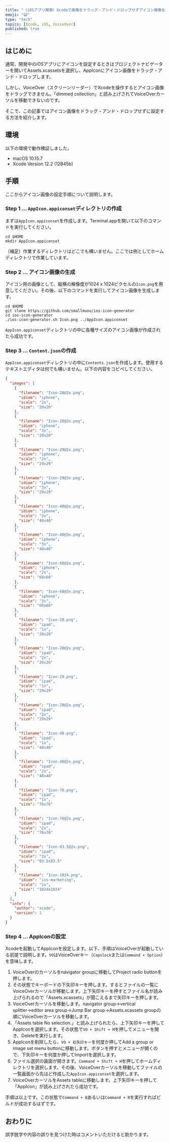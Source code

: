 ```yaml
---
title: "（iOSアプリ開発）Xcodeで画像をドラッグ・アンド・ドロップせずアイコン画像を設定する方法"
emoji: "😺"
type: "tech"
topics: [Xcode, iOS, VoiceOver]
published: true
---
```

## はじめに

通常、開発中のiOSアプリにアイコンを設定するときはプロジェクトナビゲーターを開いてAssets.xcassetsを選択し、AppIconにアイコン画像をドラッグ・アンド・ドロップします。

しかし、VoiceOver（スクリーンリーダー）でXcodeを操作するとアイコン画像をドラッグできません。「dimmed collection」と読み上げされてVoiceOverカーソルを移動できないのです。

そこで、この記事ではアイコン画像をドラッグ・アンド・ドロップせずに設定する方法を紹介します。

## 環境

以下の環境で動作検証しました。

- macOS 10.15.7
- Xcode Version 12.2 (12B45b)

## 手順

ここからアイコン画像の設定手順について説明します。

### Step 1 ... `AppIcon.appiconset`ディレクトリの作成

まずは`AppIcon.appiconset`を作成します。Terminal.appを開いて以下のコマンドを実行してください。

```console
cd $HOME
mkdir AppIcon.appiconset
```

（補足）作業するディレクトリはどこでも構いません。ここでは例としてホームディレクトリで作業しています。

### Step 2 ... アイコン画像の生成

アイコン用の画像として、縦横の解像度が1024 x 1024ピクセルの`Icon.png`を用意してください。その後、以下のコマンドを実行してアイコン画像を生成します。

```console
cd $HOME
git clone https://github.com/smallmuou/ios-icon-generator
cd ios-icon-generator
./ios-icon-generator.sh Icon.png ../AppIcon.appiconset
```

`AppIcon.appiconset`ディレクトリの中に各種サイズのアイコン画像が作成されたら成功です。

### Step 3 ... `Content.json`の作成

`AppIcon.appiconset`ディレクトリの中に`Contents.json`を作成します。使用するテキストエディタは何でも構いません。以下の内容をコピペしてください。

```json
{
  "images": [
    {
      "filename": "Icon-20@2x.png",
      "idiom": "iphone",
      "scale": "2x",
      "size": "20x20"
    },
    {
      "filename": "Icon-20@3x.png",
      "idiom": "iphone",
      "scale": "3x",
      "size": "20x20"
    },
    {
      "filename": "Icon-29@2x.png",
      "idiom": "iphone",
      "scale": "2x",
      "size": "29x29"
    },
    {
      "filename": "Icon-29@3x.png",
      "idiom": "iphone",
      "scale": "3x",
      "size": "29x29"
    },
    {
      "filename": "Icon-40@2x.png",
      "idiom": "iphone",
      "scale": "2x",
      "size": "40x40"
    },
    {
      "filename": "Icon-40@3x.png",
      "idiom": "iphone",
      "scale": "3x",
      "size": "40x40"
    },
    {
      "filename": "Icon-60@2x.png",
      "idiom": "iphone",
      "scale": "2x",
      "size": "60x60"
    },
    {
      "filename": "Icon-60@3x.png",
      "idiom": "iphone",
      "scale": "3x",
      "size": "60x60"
    },
    {
      "filename": "Icon-20.png",
      "idiom": "ipad",
      "scale": "1x",
      "size": "20x20"
    },
    {
      "filename": "Icon-20@2x.png",
      "idiom": "ipad",
      "scale": "2x",
      "size": "20x20"
    },
    {
      "filename": "Icon-29.png",
      "idiom": "ipad",
      "scale": "1x",
      "size": "29x29"
    },
    {
      "filename": "Icon-29@2x.png",
      "idiom": "ipad",
      "scale": "2x",
      "size": "29x29"
    },
    {
      "filename": "Icon-40.png",
      "idiom": "ipad",
      "scale": "1x",
      "size": "40x40"
    },
    {
      "filename": "Icon-40@2x.png",
      "idiom": "ipad",
      "scale": "2x",
      "size": "40x40"
    },
    {
      "filename": "Icon-76.png",
      "idiom": "ipad",
      "scale": "1x",
      "size": "76x76"
    },
    {
      "filename": "Icon-76@2x.png",
      "idiom": "ipad",
      "scale": "2x",
      "size": "76x76"
    },
    {
      "filename": "Icon-83.5@2x.png",
      "idiom": "ipad",
      "scale": "2x",
      "size": "83.5x83.5"
    },
    {
      "filename": "Icon-1024.png",
      "idiom": "ios-marketing",
      "scale": "1x",
      "size": "1024x1024"
    }
  ],
  "info": {
    "author": "xcode",
    "version": 1
  }
}
```

### Step 4 ... AppIconの設定

Xcodeを起動してAppIconを設定します。以下、手順はVoiceOverが起動している前提で説明します。`VO`はVoiceOverキー（`Capslock`または`Command + Option`）を意味します。

1. VoiceOverのカーソルをnavigator groupに移動してProject radio buttonを押します。
2. その状態でキーボードの下矢印キーを押します。するとファイルの一覧にVoiceOverカーソルが移動します。上下矢印キーを押すとファイル名が読み上げられるので「Assets.xcassets」が聞こえるまで矢印キーを押します。
3. VoiceOverカーソルを移動します。navigator group→vertical splitter→editor area group→Jump Bar group→Assets.xcassets groupの順にVoiceOverカーソルを移動します。
4. 「Assets table No selection.」と読み上げられたら、上下矢印キーを押してAppIconを選択します。その状態で`VO + Shift + M`を押してメニューを開き、Deleteを実行します。
5. AppIconを削除したら、`VO + 右矢印キー`を何度か押してAdd a group or image set menu buttonに移動します。ボタンを押すとメニューが開くので、下矢印キーを何度か押してImportを選択します。
6. ファイル選択の画面が開きます。`Command + Shift + H`を押してホームディレクトリを選択します。その後、VoiceOverカーソルを移動してファイルの一覧画面から先ほど作成した`AppIcon.appiconset`を選択します。
7. VoiceOverカーソルをAssets tableに移動します。上下矢印キーを押して「AppIcon」が読み上げされたら成功です。

手順は以上です。この状態で`Command + B`あるいは`Command + R`を実行すればビルドが成功するはずです。

## おわりに

誤字脱字や内容の誤りを見つけた時はコメントいただけると助かります。
